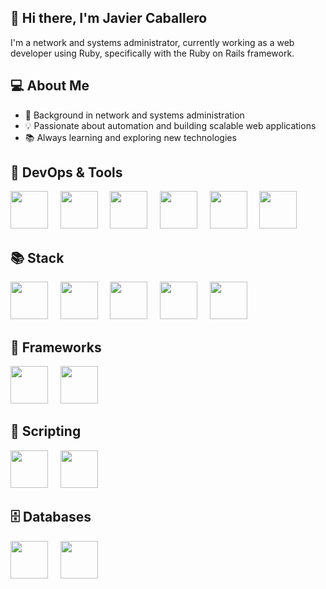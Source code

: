 ## 👋 Hi there, I'm Javier Caballero 

I'm a network and systems administrator, currently working as a web developer using Ruby, specifically with the Ruby on Rails framework.


## 💻 About Me

- 🔧 Background in network and systems administration
- 💡 Passionate about automation and building scalable web applications
- 📚 Always learning and exploring new technologies

## 🧰 DevOps & Tools
<img src="https://cdn.jsdelivr.net/gh/devicons/devicon@latest/icons/linux/linux-original.svg" style="width: 60px;" />&nbsp;&nbsp;&nbsp;&nbsp;&nbsp;<img src="https://cdn.jsdelivr.net/gh/devicons/devicon@latest/icons/docker/docker-original.svg" style="width: 60px;" />&nbsp;&nbsp;&nbsp;&nbsp;&nbsp;<img src="https://cdn.jsdelivr.net/gh/devicons/devicon@latest/icons/amazonwebservices/amazonwebservices-original-wordmark.svg" style="width: 60px;" />&nbsp;&nbsp;&nbsp;&nbsp;&nbsp;<img src="https://cdn.jsdelivr.net/gh/devicons/devicon@latest/icons/gitlab/gitlab-original.svg" style="width: 60px;" />&nbsp;&nbsp;&nbsp;&nbsp;&nbsp;<img src="https://cdn.jsdelivr.net/gh/devicons/devicon@latest/icons/subversion/subversion-original.svg" style="width: 60px;" />&nbsp;&nbsp;&nbsp;&nbsp;&nbsp;<img src="https://cdn.jsdelivr.net/gh/devicons/devicon@latest/icons/jira/jira-original-wordmark.svg" style="width: 60px;" />


## 📚 Stack
<img src="https://cdn.jsdelivr.net/gh/devicons/devicon@latest/icons/ruby/ruby-original.svg" style="width: 60px;" />&nbsp;&nbsp;&nbsp;&nbsp;&nbsp;<img src="https://cdn.jsdelivr.net/gh/devicons/devicon@latest/icons/html5/html5-original.svg" style="width: 60px;" />&nbsp;&nbsp;&nbsp;&nbsp;&nbsp;<img src="https://cdn.jsdelivr.net/gh/devicons/devicon@latest/icons/css3/css3-original.svg" style="width: 60px;" />&nbsp;&nbsp;&nbsp;&nbsp;&nbsp;<img src="https://cdn.jsdelivr.net/gh/devicons/devicon@latest/icons/javascript/javascript-original.svg" style="width: 60px;" />&nbsp;&nbsp;&nbsp;&nbsp;&nbsp;<img src="https://cdn.jsdelivr.net/gh/devicons/devicon@latest/icons/php/php-original.svg" style="width: 60px;" />

## 🧩 Frameworks
<img src="https://cdn.jsdelivr.net/gh/devicons/devicon@latest/icons/rails/rails-plain-wordmark.svg" style="width: 60px;" />&nbsp;&nbsp;&nbsp;&nbsp;&nbsp;<img src="https://cdn.jsdelivr.net/gh/devicons/devicon@latest/icons/bootstrap/bootstrap-original-wordmark.svg" style="width: 60px;" />


## 📜 Scripting
<img src="https://cdn.jsdelivr.net/gh/devicons/devicon@latest/icons/bash/bash-original.svg" style="width: 60px;" />&nbsp;&nbsp;&nbsp;&nbsp;&nbsp;<img src="https://cdn.jsdelivr.net/gh/devicons/devicon@latest/icons/powershell/powershell-original.svg" style="width: 60px;" />

## 🗄️ Databases
<img src="https://cdn.jsdelivr.net/gh/devicons/devicon@latest/icons/mysql/mysql-original-wordmark.svg" style="width: 60px;" />&nbsp;&nbsp;&nbsp;&nbsp;&nbsp;<img src="https://cdn.jsdelivr.net/gh/devicons/devicon@latest/icons/postgresql/postgresql-original-wordmark.svg" style="width: 60px;" />




















<!--
**JavierCaballeroL/JavierCaballeroL** is a ✨ _special_ ✨ repository because its `README.md` (this file) appears on your GitHub profile.

Here are some ideas to get you started:

- 🔭 I’m currently working on ...
- 🌱 I’m currently learning ...
- 👯 I’m looking to collaborate on ...
- 🤔 I’m looking for help with ...
- 💬 Ask me about ...
- 📫 How to reach me: ...
- 😄 Pronouns: ...
- ⚡ Fun fact: ...
-->

